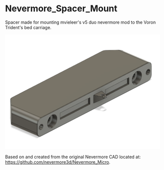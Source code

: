 # Nevermore_Spacer_Mount
Spacer made for mounting mvieleer's v5 duo nevermore mod to the Voron Trident's bed carriage.

<img src="nevermore_spacer.png" width="800">

Based on and created from the original Nevermore CAD located at: https://github.com/nevermore3d/Nevermore_Micro.
